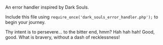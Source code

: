 An error handler inspired by Dark Souls.

Include this file using ```require_once('dark_souls_error_handler.php');``` to begin your journey.

Thy intent is to persevere... to the bitter end, hmm?
Hah hah hah! Good, good. What is bravery, without a dash of recklessness!
